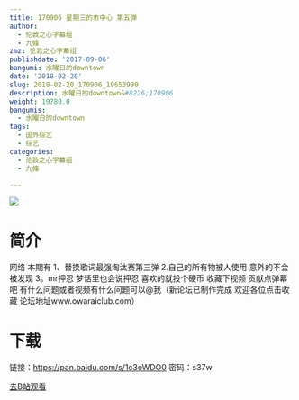 ```yaml
---
title: 170906 星期三的市中心 第五弹
author:
  - 伦敦之心字幕组
  - 九條
zmz: 伦敦之心字幕组
publishdate: '2017-09-06'
bangumi: 水曜日的downtown
date: '2018-02-20'
slug: 2018-02-20_170906_19653990
description: 水曜日的downtown&#8226;170906
weight: 19780.0
bangumis:
  - 水曜日的downtown
tags:
  - 国外综艺
  - 综艺
categories:
  - 伦敦之心字幕组
  - 九條

---
```

![](https://i.imgur.com/uawTTLh.png)
# 简介  
网络
本期有 1、替换歌词最强淘汰赛第三弹 2.自己的所有物被人使用 意外的不会被发现 3。mr押忍 梦话里也会说押忍 喜欢的就投个硬币 收藏下视频 贡献点弹幕吧 有什么问题或者视频有什么问题可以@我（新论坛已制作完成 欢迎各位点击收藏 论坛地址www.owaraiclub.com）  

# 下载
链接：https://pan.baidu.com/s/1c3oWDO0 
密码：s37w

[去B站观看](https://www.bilibili.com/video/av19653990/)
 
